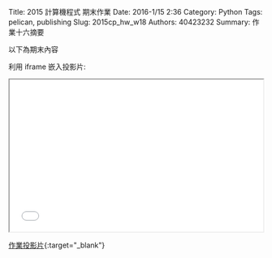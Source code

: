 Title: 2015 計算機程式 期末作業
Date: 2016-1/15 2:36
Category: Python
Tags: pelican, publishing
Slug: 2015cp_hw_w18
Authors: 40423232
Summary: 作業十六摘要

以下為期末內容

利用 iframe 嵌入投影片:

<iframe src="40423232_cp_w18_p.html" width="500" height="300"></iframe>

[作業投影片](40423232_cp_w18_p.html){:target="_blank"}


